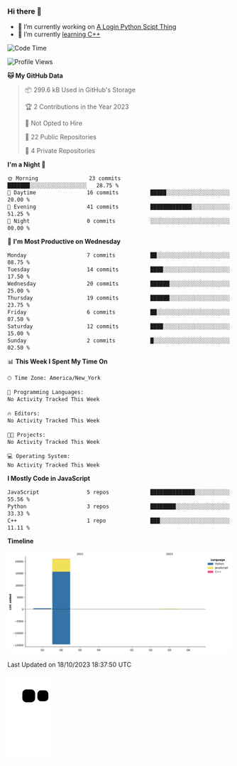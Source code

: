### Hi there 👋

<!--
**Iplay6432/Iplay6432** is a ✨ _special_ ✨ repository because its `README.md` (this file) appears on your GitHub profile.

Here are some ideas to get you started:

- 🔭 I’m currently working on ...
- 🌱 I’m currently learning ...
- 👯 I’m looking to collaborate on ...
- 🤔 I’m looking for help with ...
- 💬 Ask me about ...
- 📫 How to reach me: ...
- 😄 Pronouns: ...
- ⚡ Fun fact: ...
-->
- 🔭 I’m currently working on [A Login Python Scipt Thing](https://github.com/Iplay6432/Lugin-but-no-Pygame-)
- 🌱 I’m currently [learning C++](https://github.com/Iplay6432/LearningCpp)


<!--START_SECTION:waka-->
![Code Time](http://img.shields.io/badge/Code%20Time-10%20hrs%201%20min-blue)

![Profile Views](http://img.shields.io/badge/Profile%20Views-0-blue)

**🐱 My GitHub Data** 

> 📦 299.6 kB Used in GitHub's Storage 
 > 
> 🏆 2 Contributions in the Year 2023
 > 
> 🚫 Not Opted to Hire
 > 
> 📜 22 Public Repositories 
 > 
> 🔑 4 Private Repositories 
 > 
**I'm a Night 🦉** 

```text
🌞 Morning                23 commits          ███████░░░░░░░░░░░░░░░░░░   28.75 % 
🌆 Daytime                16 commits          █████░░░░░░░░░░░░░░░░░░░░   20.00 % 
🌃 Evening                41 commits          █████████████░░░░░░░░░░░░   51.25 % 
🌙 Night                  0 commits           ░░░░░░░░░░░░░░░░░░░░░░░░░   00.00 % 
```
📅 **I'm Most Productive on Wednesday** 

```text
Monday                   7 commits           ██░░░░░░░░░░░░░░░░░░░░░░░   08.75 % 
Tuesday                  14 commits          ████░░░░░░░░░░░░░░░░░░░░░   17.50 % 
Wednesday                20 commits          ██████░░░░░░░░░░░░░░░░░░░   25.00 % 
Thursday                 19 commits          ██████░░░░░░░░░░░░░░░░░░░   23.75 % 
Friday                   6 commits           ██░░░░░░░░░░░░░░░░░░░░░░░   07.50 % 
Saturday                 12 commits          ████░░░░░░░░░░░░░░░░░░░░░   15.00 % 
Sunday                   2 commits           █░░░░░░░░░░░░░░░░░░░░░░░░   02.50 % 
```


📊 **This Week I Spent My Time On** 

```text
🕑︎ Time Zone: America/New_York

💬 Programming Languages: 
No Activity Tracked This Week

🔥 Editors: 
No Activity Tracked This Week

🐱‍💻 Projects: 
No Activity Tracked This Week

💻 Operating System: 
No Activity Tracked This Week
```

**I Mostly Code in JavaScript** 

```text
JavaScript               5 repos             ██████████████░░░░░░░░░░░   55.56 % 
Python                   3 repos             ████████░░░░░░░░░░░░░░░░░   33.33 % 
C++                      1 repo              ███░░░░░░░░░░░░░░░░░░░░░░   11.11 % 
```



**Timeline**

![Lines of Code chart](https://raw.githubusercontent.com/Iplay6432/Iplay6432/main/assets/bar_graph.png)


 Last Updated on 18/10/2023 18:37:50 UTC
<!--END_SECTION:waka-->

![snake](https://raw.githubusercontent.com/Iplay6432/Iplay6432/output/github-contribution-grid-snake.svg)
